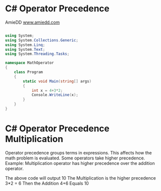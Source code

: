 # C# Operator Precedence

AmieDD www.amiedd.com

```C# runnable

using System;
using System.Collections.Generic;
using System.Linq;
using System.Text;
using System.Threading.Tasks;

namespace MathOperator
{
    class Program
    {
        static void Main(string[] args)
        {
            int x = 4+3*2;
            Console.WriteLine(x);
        }
    }
}
```

# C# Operator Precedence Multiplication

Operator precedence groups terms in expressions. This affects how the math problem is evaluated. Some operators take higher precedence. Example: Multiplication operator has higher precedence over the addition operator.

The above code will output 10
The Multiplication is the higher precedence 3*2 = 6
Then the Addition 4+6
Equals 10
